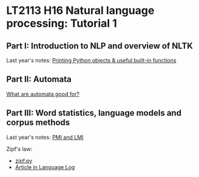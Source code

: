 # LT2113 H16 Natural language processing: Tutorial 1

## Part I: Introduction to NLP and overview of NLTK

Last year's notes: [Printing Python objects & useful built-in functions](https://github.com/inariksit/NLP_course/blob/master/2015/Tutorial1/partI.md)

## Part II: Automata

[What are automata good for?](partII.md)


## Part III: Word statistics, language models and corpus methods

Last year's notes: [PMI and LMI](https://github.com/inariksit/NLP_course/blob/master/2015/Tutorial1/partIII.md)

Zipf's law:
* [zipf.py](https://github.com/inariksit/NLP_course/blob/master/2015/Tutorial1/zipf.py)
* [Article in Language Log](http://languagelog.ldc.upenn.edu/nll/?p=22743)







